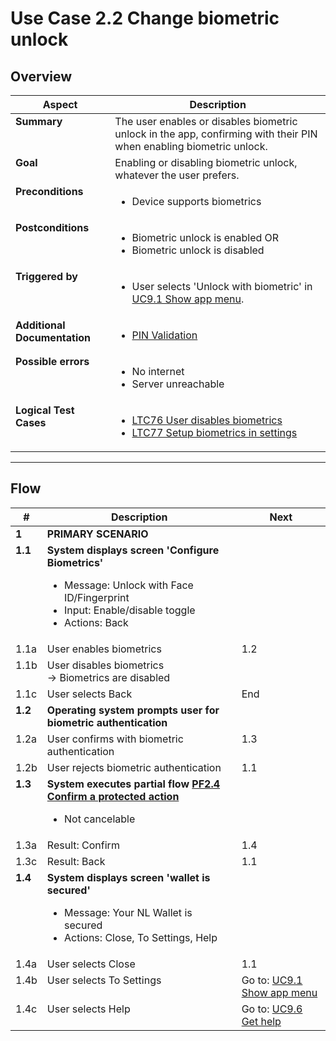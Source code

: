 # Use Case 2.2 Change biometric unlock

## Overview

| Aspect                       | Description                                                                                                                                                     |
| ---------------------------- |-----------------------------------------------------------------------------------------------------------------------------------------------------------------|
| **Summary**                  | The user enables or disables biometric unlock in the app, confirming with their PIN when enabling biometric unlock.                                             |
| **Goal**                     | Enabling or disabling biometric unlock, whatever the user prefers.                                                                                              |
| **Preconditions**            | <ul><li>Device supports biometrics</li></ul>                                                                                                                    |
| **Postconditions**           | <ul><li>Biometric unlock is enabled OR</li><li>Biometric unlock is disabled</li></ul>                                                                           |
| **Triggered by**             | <ul><li>User selects 'Unlock with biometric' in [UC9.1 Show app menu](UC9.1_ShowAppMenu.md).</li></ul>                                                          |
| **Additional Documentation** | <ul><li>[PIN Validation](../../architecture/pin-validation.md)</li></ul>                                                                                        |
| **Possible errors**          | <ul><li>No internet</li><li>Server unreachable</li></ul>                                                                                                        |
| **Logical Test Cases**       | <ul><li>[LTC76 User disables biometrics](../logical-test-cases.md#ltc76)</li><li>[LTC77 Setup biometrics in settings](../logical-test-cases.md#ltc77)</li></ul> |

---

## Flow

| #       | Description                                                                                                                                                            | Next                                               |
| ------- | ---------------------------------------------------------------------------------------------------------------------------------------------------------------------- | -------------------------------------------------- |
| **1**   | **PRIMARY SCENARIO**                                                                                                                                                   |                                                    |
| **1.1** | **System displays screen 'Configure Biometrics'**<ul><li>Message: Unlock with Face ID/Fingerprint</li><li>Input: Enable/disable toggle</li><li>Actions: Back</li></ul> |                                                    |
| 1.1a    | User enables biometrics                                                                                                                                                | 1.2                                                |
| 1.1b    | User disables biometrics <br>&rarr; Biometrics are disabled                                                                                                            |                                                    |
| 1.1c    | User selects Back                                                                                                                                                      | End                                                |
| **1.2** | **Operating system prompts user for biometric authentication**                                                                                                         |                                                    |
| 1.2a    | User confirms with biometric authentication                                                                                                                            | 1.3                                                |
| 1.2b    | User rejects biometric authentication                                                                                                                                  | 1.1                                                |
| **1.3** | **System executes partial flow [PF2.4 Confirm a protected action](../partial-flows/PF2.4_ConfirmProtectedAction.md)**<ul><li>Not cancelable</li></ul>                                 |                                                    |
| 1.3a    | Result: Confirm                                                                                                                                                        | 1.4                                                |
| 1.3c    | Result: Back                                                                                                                                                           | 1.1                                                |
| **1.4** | **System displays screen 'wallet is secured'**<ul><li>Message: Your NL Wallet is secured</li><li>Actions: Close, To Settings, Help</li></ul>                           |                                                    |
| 1.4a    | User selects Close                                                                                                                                                     | 1.1                                                |
| 1.4b    | User selects To Settings                                                                                                                                               | Go to: [UC9.1 Show app menu](UC9.1_ShowAppMenu.md) |
| 1.4c    | User selects Help                                                                                                                                                      | Go to: [UC9.6 Get help](UC9.6_GetHelp.md)          |
<style>td {vertical-align:top}</style>